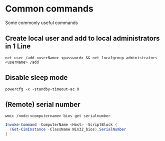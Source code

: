 # Common commands
Some commonly useful commands

## Create local user and add to local administrators in 1 Line
```shell
net user /add <userName> <password> && net localgroup administrators <userName> /add
```

## Disable sleep mode
```shell
powercfg -x -standby-timeout-ac 0
```

## (Remote) serial number
```shell
wmic /node:<computername> bios get serialnumber
```
```powershell
Invoke-Command -ComputerName <Host> -ScriptBlock {
  (Get-CimInstance -ClassName Win32_bios).SerialNumber
}
```
